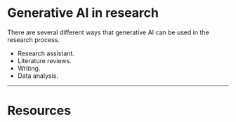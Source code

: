 # Generative AI in research

There are several different ways that generative AI can be used in the research process.

- Research assistant.
- Literature reviews.
- Writing.
- Data analysis.

---

# Resources
